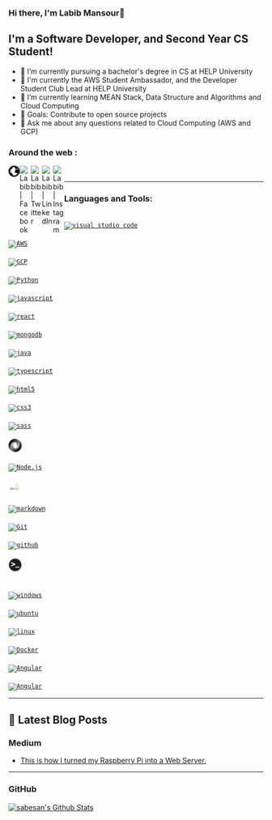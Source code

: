 ### Hi there, I'm Labib Mansour👋

## I'm a Software Developer, and Second Year CS Student!


- 🔭 I’m currently pursuing a bachelor's degree in CS at HELP University
- 🌱 I'm currently the AWS Student Ambassador, and the Developer Student Club Lead at HELP University
- 🌱 I’m currently learning MEAN Stack, Data Structure and Algorithms and Cloud Computing
- 🤔 Goals: Contribute to open source projects
- 💬 Ask me about any questions related to Cloud Computing (AWS and GCP)


### Around the web :

[<img align="left" alt="Labib" width="22px" src="https://raw.githubusercontent.com/iconic/open-iconic/master/svg/globe.svg" />](https://labibmansour.com/)
[<img align="left" alt="Labib | Facebook" width="22px" src="https://cdn.jsdelivr.net/npm/simple-icons@3.4.0/icons/facebook.svg" />](https://facebook.com/labib.mansour99/)
[<img align="left" alt="Labib | Twitter" width="22px" src="https://cdn.jsdelivr.net/npm/simple-icons@v3/icons/twitter.svg" />](https://twitter.com/mansour_labib)
[<img align="left" alt="Labib | LinkedIn" width="22px" src="https://cdn.jsdelivr.net/npm/simple-icons@v3/icons/linkedin.svg" />](https://www.linkedin.com/in/labib-mansour/)
[<img align="left" alt="Labib | Instagram" width="22px" src="https://cdn.jsdelivr.net/npm/simple-icons@v3/icons/instagram.svg" />](https://www.instagram.com/labibmansour99/)

<br />

---

### Languages and Tools:

[<code>
<img alt="visual studio code" width="26px" src="https://img.icons8.com/fluent/240/000000/visual-studio-code-2019.png" />
</code>](https://code.visualstudio.com/)
[<code>
<img alt="AWS" width="26px" src="https://img.icons8.com/color/48/000000/amazon-web-services.png" />
</code>](https://aws.amazon.com/)
[<code>
<img alt="GCP" width="26px" src="https://img.icons8.com/color/48/000000/google-cloud-platform.png" />
</code>](https://cloud.google.com/)
[<code>
<img alt="Python" width="26px" src="https://img.icons8.com/dusk/64/000000/python.png">
</code>](https://www.python.org/)
[<code>
<img alt="javascript" width="26px" src="https://img.icons8.com/color/240/000000/javascript.png" />
</code>](https://developer.mozilla.org/en-US/docs/Web/JavaScript)
[<code>
<img alt="react" width="26px" src="https://img.icons8.com/color/240/000000/react-native.png" />
</code>](https://reactjs.org/)
[<code>
<img alt="mongodb" width="26px" src="https://img.icons8.com/color/48/000000/mongodb.png" />
</code>](www.mongodb.com)
[<code>
<img alt="java" width="26px" src="https://img.icons8.com/color/240/000000/java-coffee-cup-logo.png">
</code>](https://docs.oracle.com/en/java/)
[<code>
<img alt="typescript" width="26px" src="https://img.icons8.com/color/240/000000/typescript.png">
</code>](https://www.typescriptlang.org/)
[<code>
<img alt="html5" width="26px" src="https://img.icons8.com/color/240/000000/html-5.png">
</code>](https://developer.mozilla.org/en-US/docs/Web/HTML)
[<code>
<img alt="css3" width="26px" src="https://img.icons8.com/color/240/000000/css3.png">
</code>](https://developer.mozilla.org/en-US/docs/Web/CSS)
[<code>
<img alt="sass" width="26px" src="https://img.icons8.com/color/240/000000/sass.png">
</code>](https://sass-lang.com/)
[<code>
<img alt="json" width="26px" src="https://raw.githubusercontent.com/github/explore/80688e429a7d4ef2fca1e82350fe8e3517d3494d/topics/json/json.png">
</code>](https://www.json.org/json-en.html)
[<code>
<img alt="Node.js" width="26px" src="https://img.icons8.com/color/240/000000/nodejs.png">
</code>](https://nodejs.org/en/)
[<code>
<img alt="MySQL" width="26px" src="https://raw.githubusercontent.com/github/explore/80688e429a7d4ef2fca1e82350fe8e3517d3494d/topics/mysql/mysql.png">
</code>](https://dev.mysql.com/)
[<code>
<img alt="markdown" width="26px" src="https://img.icons8.com/ios-filled/100/000000/markdown.png">
</code>](https://www.markdownguide.org/)
[<code>
<img alt="Git" width="26px" src="https://img.icons8.com/color/240/000000/git.png">
</code>](https://git-scm.com/)
[<code>
<img alt="github" width="26px" src="https://img.icons8.com/ios-glyphs/240/000000/github.png">
</code>](https://github.com/)
[<code>
<img alt="terminal" width="26px" src="https://raw.githubusercontent.com/github/explore/80688e429a7d4ef2fca1e82350fe8e3517d3494d/topics/terminal/terminal.png">
</code>](https://docs.microsoft.com/en-us/windows/terminal/)
<br />
[<code>
<img alt="windows" width="26px" src="https://img.icons8.com/color/240/000000/windows-10.png">
</code>](https://www.microsoft.com/en-us/windows)
[<code>
<img alt="ubuntu" width="26px" src="https://img.icons8.com/color/96/000000/ubuntu--v1.png">
</code>](https://ubuntu.com/)
[<code>
<img alt="linux" width="26px" src="https://img.icons8.com/color/96/000000/linux.png">
</code>](https://www.kernel.org/)
[<code>
<img alt="Docker" width="26px" src="https://img.icons8.com/dusk/48/000000/docker.png">
</code>](https://www.docker.com/)
[<code>
<img alt="Angular" width="26px" src="https://img.icons8.com/color/48/000000/angularjs.png">
</code>](https://www.docker.com/)
[<code>
<img alt="Angular" width="26px" src="https://img.icons8.com/clouds/100/000000/api.png">
</code>](https://restfulapi.net/)


---

## 📝 Latest Blog Posts

### Medium

<!-- MEDIUM:START -->

- [This is how I turned my Raspberry Pi into a Web Server.](https://medium.com/theumhack/this-is-how-i-turned-my-raspberry-pi-into-a-web-server-a0f02e7bc3af)

<!-- MEDIUM:END -->

---
### GitHub


<a href="https://github-readme-stats.sabesansathananthan.vercel.app/api?username=Labib123&show_icons=true&hide_border=true&count_private=true&include_all_commits=true&theme=radical">
<img align="center" alt="sabesan's Github Stats" src="https://github-readme-stats.sabesansathananthan.vercel.app/api?username=Labib123&show_icons=true&hide_border=true&count_private=true&include_all_commits=true&theme=radical" /></a>

